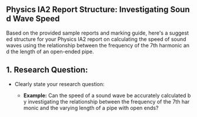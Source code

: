 ## Physics IA2 Report Structure: Investigating Sound Wave Speed

Based on the provided sample reports and marking guide, here's a suggested structure for your Physics IA2 report on calculating the speed of sound waves using the relationship between the frequency of the 7th harmonic and the length of an open-ended pipe.

## 1. Research Question:

- Clearly state your research question:
    
    - **Example:** Can the speed of a sound wave be accurately calculated by investigating the relationship between the frequency of the 7th harmonic and the varying length of a pipe with open ends?